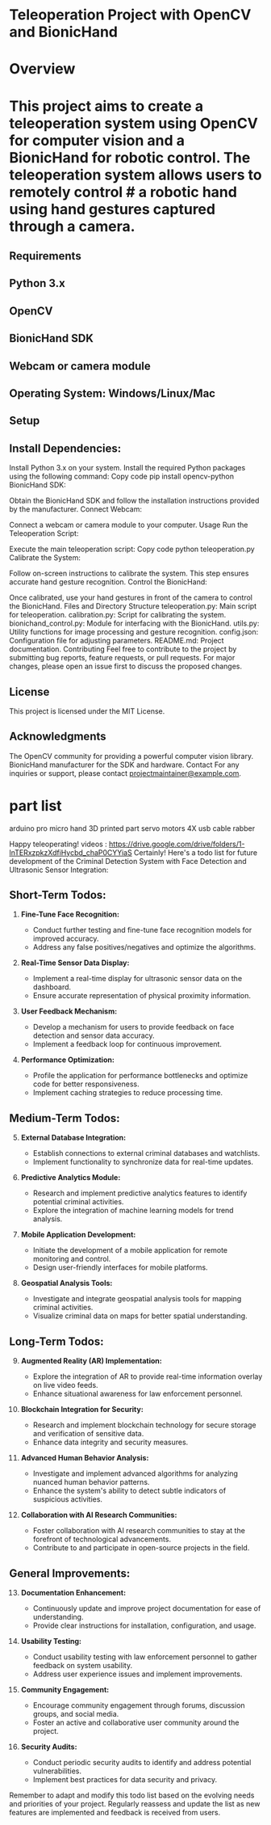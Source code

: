 # Teleoperation Project with OpenCV and BionicHand
# Overview
# This project aims to create a teleoperation system using OpenCV for computer vision and a BionicHand for robotic control. The teleoperation system allows users to remotely control # a robotic hand using hand gestures captured through a camera.

## Requirements
## Python 3.x
## OpenCV
## BionicHand SDK
## Webcam or camera module
## Operating System: Windows/Linux/Mac
## Setup
## Install Dependencies:

Install Python 3.x on your system.
Install the required Python packages using the following command:
Copy code
pip install opencv-python
BionicHand SDK:

Obtain the BionicHand SDK and follow the installation instructions provided by the manufacturer.
Connect Webcam:

Connect a webcam or camera module to your computer.
Usage
Run the Teleoperation Script:

Execute the main teleoperation script:
Copy code
python teleoperation.py
Calibrate the System:

Follow on-screen instructions to calibrate the system. This step ensures accurate hand gesture recognition.
Control the BionicHand:

Once calibrated, use your hand gestures in front of the camera to control the BionicHand.
Files and Directory Structure
teleoperation.py: Main script for teleoperation.
calibration.py: Script for calibrating the system.
bionichand_control.py: Module for interfacing with the BionicHand.
utils.py: Utility functions for image processing and gesture recognition.
config.json: Configuration file for adjusting parameters.
README.md: Project documentation.
Contributing
Feel free to contribute to the project by submitting bug reports, feature requests, or pull requests. For major changes, please open an issue first to discuss the proposed changes.

## License
This project is licensed under the MIT License.

## Acknowledgments
The OpenCV community for providing a powerful computer vision library.
BionicHand manufacturer for the SDK and hardware.
Contact
For any inquiries or support, please contact projectmaintainer@example.com.

# part list
arduino  pro micro
hand 3D printed part
servo motors 4X
usb cable
rabber

Happy teleoperating!
videos : https://drive.google.com/drive/folders/1-lnTERxzpkzXdfiHycbd_chaP0CYYiaS
Certainly! Here's a todo list for future development of the Criminal Detection System with Face Detection and Ultrasonic Sensor Integration:

## Short-Term Todos:

1. **Fine-Tune Face Recognition:**
   - Conduct further testing and fine-tune face recognition models for improved accuracy.
   - Address any false positives/negatives and optimize the algorithms.

2. **Real-Time Sensor Data Display:**
   - Implement a real-time display for ultrasonic sensor data on the dashboard.
   - Ensure accurate representation of physical proximity information.

3. **User Feedback Mechanism:**
   - Develop a mechanism for users to provide feedback on face detection and sensor data accuracy.
   - Implement a feedback loop for continuous improvement.

4. **Performance Optimization:**
   - Profile the application for performance bottlenecks and optimize code for better responsiveness.
   - Implement caching strategies to reduce processing time.

## Medium-Term Todos:

5. **External Database Integration:**
   - Establish connections to external criminal databases and watchlists.
   - Implement functionality to synchronize data for real-time updates.

6. **Predictive Analytics Module:**
   - Research and implement predictive analytics features to identify potential criminal activities.
   - Explore the integration of machine learning models for trend analysis.

7. **Mobile Application Development:**
   - Initiate the development of a mobile application for remote monitoring and control.
   - Design user-friendly interfaces for mobile platforms.

8. **Geospatial Analysis Tools:**
   - Investigate and integrate geospatial analysis tools for mapping criminal activities.
   - Visualize criminal data on maps for better spatial understanding.

## Long-Term Todos:

9. **Augmented Reality (AR) Implementation:**
   - Explore the integration of AR to provide real-time information overlay on live video feeds.
   - Enhance situational awareness for law enforcement personnel.

10. **Blockchain Integration for Security:**
    - Research and implement blockchain technology for secure storage and verification of sensitive data.
    - Enhance data integrity and security measures.

11. **Advanced Human Behavior Analysis:**
    - Investigate and implement advanced algorithms for analyzing nuanced human behavior patterns.
    - Enhance the system's ability to detect subtle indicators of suspicious activities.

12. **Collaboration with AI Research Communities:**
    - Foster collaboration with AI research communities to stay at the forefront of technological advancements.
    - Contribute to and participate in open-source projects in the field.

## General Improvements:

13. **Documentation Enhancement:**
    - Continuously update and improve project documentation for ease of understanding.
    - Provide clear instructions for installation, configuration, and usage.

14. **Usability Testing:**
    - Conduct usability testing with law enforcement personnel to gather feedback on system usability.
    - Address user experience issues and implement improvements.

15. **Community Engagement:**
    - Encourage community engagement through forums, discussion groups, and social media.
    - Foster an active and collaborative user community around the project.

16. **Security Audits:**
    - Conduct periodic security audits to identify and address potential vulnerabilities.
    - Implement best practices for data security and privacy.

Remember to adapt and modify this todo list based on the evolving needs and priorities of your project. Regularly reassess and update the list as new features are implemented and feedback is received from users.

